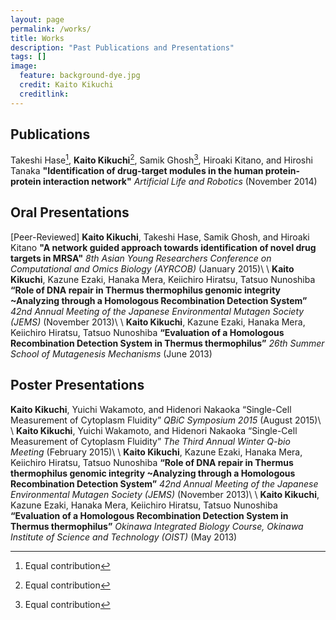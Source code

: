 ```yaml
---
layout: page
permalink: /works/
title: Works
description: "Past Publications and Presentations"
tags: []
image:
  feature: background-dye.jpg
  credit: Kaito Kikuchi
  creditlink: 
---
```


## Publications

Takeshi Hase[^1], **Kaito Kikuchi**[^1], Samik Ghosh[^1], Hiroaki Kitano, and Hiroshi Tanaka **"Identification of drug-target modules in the human protein-protein interaction network"** *Artificial Life and Robotics* (November 2014)

[^1]: Equal contribution


## Oral Presentations

[Peer-Reviewed] **Kaito Kikuchi**, Takeshi Hase, Samik Ghosh, and Hiroaki Kitano **"A network guided approach towards identification of novel drug targets in MRSA"** *8th Asian Young Researchers Conference on Computational and Omics Biology (AYRCOB)* (January 2015)\\
\\
**Kaito Kikuchi**, Kazune Ezaki, Hanaka Mera, Keiichiro Hiratsu, Tatsuo Nunoshiba **“Role of DNA repair in Thermus thermophilus genomic integrity ~Analyzing through a Homologous Recombination Detection System”** *42nd Annual Meeting of the Japanese Environmental Mutagen Society (JEMS)* (November 2013)\\
\\
**Kaito Kikuchi**, Kazune Ezaki, Hanaka Mera, Keiichiro Hiratsu, Tatsuo Nunoshiba **“Evaluation of a Homologous Recombination Detection System in Thermus thermophilus”** *26th Summer School of Mutagenesis Mechanisms* (June 2013) 

## Poster Presentations

**Kaito Kikuchi**, Yuichi Wakamoto, and Hidenori Nakaoka “Single-Cell Measurement of Cytoplasm Fluidity” *QBiC Symposium 2015* (August 2015)\\
\\
**Kaito Kikuchi**, Yuichi Wakamoto, and Hidenori Nakaoka “Single-Cell Measurement of Cytoplasm Fluidity” *The Third Annual Winter Q-bio Meeting* (February 2015)\\ 
\\
**Kaito Kikuchi**, Kazune Ezaki, Hanaka Mera, Keiichiro Hiratsu, Tatsuo Nunoshiba **“Role of DNA repair in Thermus thermophilus genomic integrity ~Analyzing through a Homologous Recombination Detection System”** *42nd Annual Meeting of the Japanese Environmental Mutagen Society (JEMS)* (November 2013)\\
\\
**Kaito Kikuchi**, Kazune Ezaki, Hanaka Mera, Keiichiro Hiratsu, Tatsuo Nunoshiba **“Evaluation of a Homologous Recombination Detection System in Thermus thermophilus”** *Okinawa Integrated Biology Course, Okinawa Institute of Science and Technology (OIST)*  (May 2013)